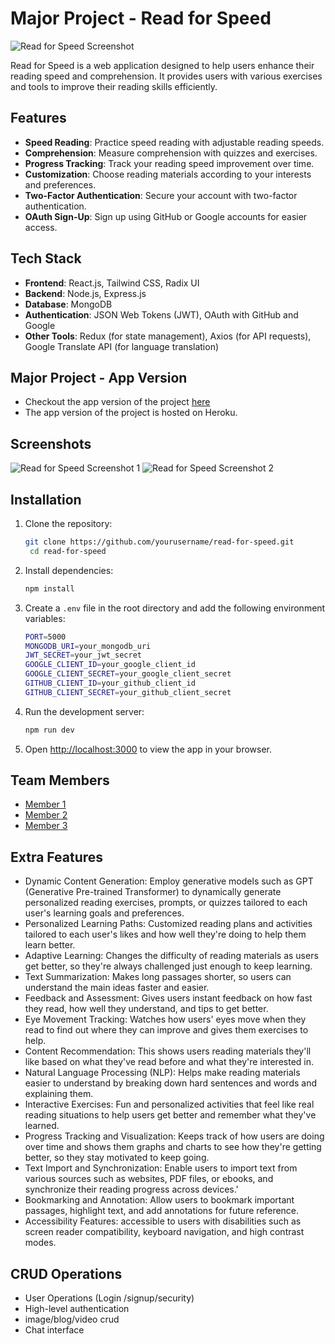 # Major Project - Read for Speed

![Read for Speed Screenshot](screenshot.png)

Read for Speed is a web application designed to help users enhance their reading speed and comprehension. It provides users with various exercises and tools to improve their reading skills efficiently.

## Features

- **Speed Reading**: Practice speed reading with adjustable reading speeds.
- **Comprehension**: Measure comprehension with quizzes and exercises.
- **Progress Tracking**: Track your reading speed improvement over time.
- **Customization**: Choose reading materials according to your interests and preferences.
- **Two-Factor Authentication**: Secure your account with two-factor authentication.
- **OAuth Sign-Up**: Sign up using GitHub or Google accounts for easier access.

## Tech Stack

- **Frontend**: React.js, Tailwind CSS, Radix UI
- **Backend**: Node.js, Express.js
- **Database**: MongoDB
- **Authentication**: JSON Web Tokens (JWT), OAuth with GitHub and Google
- **Other Tools**: Redux (for state management), Axios (for API requests), Google Translate API (for language translation)

## Major Project - App Version
- Checkout the app version of the project [here](https://read-for-speed.herokuapp.com/)
- The app version of the project is hosted on Heroku.


## Screenshots

![Read for Speed Screenshot 1](screenshot1.png)
![Read for Speed Screenshot 2](screenshot2.png)

## Installation

1. Clone the repository:
   ```bash
   git clone https://github.com/yourusername/read-for-speed.git
    cd read-for-speed
    ```
2. Install dependencies:
    ```bash
    npm install
    ```
3. Create a `.env` file in the root directory and add the following environment variables:
    ```bash
    PORT=5000
    MONGODB_URI=your_mongodb_uri
    JWT_SECRET=your_jwt_secret
    GOOGLE_CLIENT_ID=your_google_client_id
    GOOGLE_CLIENT_SECRET=your_google_client_secret
    GITHUB_CLIENT_ID=your_github_client_id
    GITHUB_CLIENT_SECRET=your_github_client_secret
    ```
4. Run the development server:
    ```bash
    npm run dev
    ```
5. Open [http://localhost:3000](http://localhost:3000) to view the app in your browser.

## Team Members

- [Member 1](   )
- [Member 2](   )
- [Member 3](   )

## Extra Features
- Dynamic Content Generation: Employ generative models such as GPT (Generative Pre-trained Transformer) to dynamically generate personalized reading exercises, prompts, or quizzes tailored to each user's learning goals and preferences.
- Personalized Learning Paths: Customized reading plans and activities tailored to each user's likes and how well they're doing to help them learn better.
- Adaptive Learning: Changes the difficulty of reading materials as users get better, so they're always challenged just enough to keep learning.
- Text Summarization: Makes long passages shorter, so users can understand the main ideas faster and easier.
- Feedback and Assessment: Gives users instant feedback on how fast they read, how well they understand, and tips to get better.
- Eye Movement Tracking: Watches how users' eyes move when they read to find out where they can improve and gives them exercises to help.
- Content Recommendation: This shows users reading materials they'll like based on what they've read before and what they're interested in.
- Natural Language Processing (NLP): Helps make reading materials easier to understand by breaking down hard sentences and words and explaining them.
- Interactive Exercises: Fun and personalized activities that feel like real reading situations to help users get better and remember what they've learned.
- Progress Tracking and Visualization: Keeps track of how users are doing over time and shows them graphs and charts to see how they're getting better, so they stay motivated to keep going.
- Text Import and Synchronization: Enable users to import text from various sources such as websites, PDF files, or ebooks, and synchronize their reading progress across devices.'
- Bookmarking and Annotation: Allow users to bookmark important passages, highlight text, and add annotations for future reference.
- Accessibility Features: accessible to users with disabilities  such as screen reader compatibility, keyboard navigation, and high contrast modes.
## CRUD  Operations
- User Operations (Login /signup/security)
- High-level authentication
- image/blog/video crud
- Chat interface
